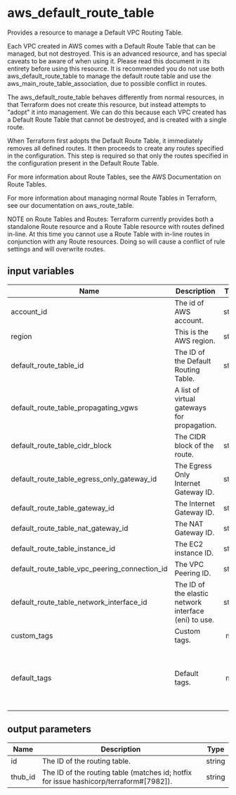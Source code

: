 # aws_default_route_table

Provides a resource to manage a Default VPC Routing Table.

Each VPC created in AWS comes with a Default Route Table that can be managed, but not destroyed. This is an advanced resource, and has special caveats to be aware of when using it. Please read this document in its entirety before using this resource. It is recommended you do not use both aws_default_route_table to manage the default route table and use the aws_main_route_table_association, due to possible conflict in routes.

The aws_default_route_table behaves differently from normal resources, in that Terraform does not create this resource, but instead attempts to "adopt" it into management. We can do this because each VPC created has a Default Route Table that cannot be destroyed, and is created with a single route.

When Terraform first adopts the Default Route Table, it immediately removes all defined routes. It then proceeds to create any routes specified in the configuration. This step is required so that only the routes specified in the configuration present in the Default Route Table.

For more information about Route Tables, see the AWS Documentation on Route Tables.

For more information about managing normal Route Tables in Terraform, see our documentation on aws_route_table.

NOTE on Route Tables and Routes: Terraform currently provides both a standalone Route resource and a Route Table resource with routes defined in-line. At this time you cannot use a Route Table with in-line routes in conjunction with any Route resources. Doing so will cause a conflict of rule settings and will overwrite routes.

## input variables

| Name | Description | Type | Default | Required |
|------|-------------|:----:|:-----:|:-----:|
|account_id|The id of AWS account.|string||Yes|
|region|This is the AWS region.|string|us-east-1|Yes|
|default_route_table_id|The ID of the Default Routing Table.|string||Yes|
|default_route_table_propagating_vgws|A list of virtual gateways for propagation.|list||Yes|
|default_route_table_cidr_block|The CIDR block of the route.|string||Yes|
|default_route_table_egress_only_gateway_id|The Egress Only Internet Gateway ID.|string||Yes|
|default_route_table_gateway_id|The Internet Gateway ID.|string||Yes|
|default_route_table_nat_gateway_id|The NAT Gateway ID.|string||Yes|
|default_route_table_instance_id|The EC2 instance ID.|string||Yes|
|default_route_table_vpc_peering_connection_id|The VPC Peering ID.|string||Yes|
|default_route_table_network_interface_id|The ID of the elastic network interface (eni) to use.|string||Yes|
|custom_tags|Custom tags.|map||No|
|default_tags|Default tags.|map|{"ThubName"= "{{ name }}","ThubCode"= "{{ code }}","ThubEnv"= "default","Description" = "Managed by TerraHub"}|No|

## output parameters

| Name | Description | Type |
|------|-------------|:----:|
|id|The ID of the routing table.|string|
|thub_id|The ID of the routing table (matches id; hotfix for issue hashicorp/terraform#[7982]).|string|

